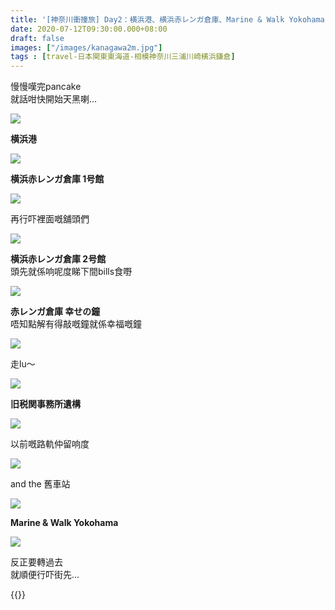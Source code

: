 ```yaml
---
title: '[神奈川衝撞旅] Day2：横浜港、横浜赤レンガ倉庫、Marine & Walk Yokohama'
date: 2020-07-12T09:30:00.000+08:00
draft: false
images: ["/images/kanagawa2m.jpg"]
tags : [travel-日本関東東海道-相模神奈川三浦川崎横浜鎌倉]
---
```


慢慢嘆完pancake  
就話咁快開始天黑喇...

![](/images/kanagawa2m1.jpg)

**横浜港**  

![](/images/kanagawa2m2.jpg)

**横浜赤レンガ倉庫 1号館**

![](/images/kanagawa2m3.jpg)

再行吓裡面嘅舖頭們

![](/images/kanagawa2m4.jpg)

**横浜赤レンガ倉庫 2号館**  
頭先就係响呢度睇下間bills食嘢

![](/images/kanagawa2m5.jpg)

**赤レンガ倉庫 幸せの鐘**  
唔知點解有得敲嘅鐘就係幸福嘅鐘

![](/images/kanagawa2m.jpg)

走lu～

![](/images/kanagawa2m6.jpg)

**旧税関事務所遺構**

![](/images/kanagawa2m7.jpg)

以前嘅路軌仲留响度

![](/images/kanagawa2m8.jpg)

and the 舊車站

![](/images/kanagawa2m9.jpg)

**Marine & Walk Yokohama**

![](/images/kanagawa2m10.jpg)

反正要轉過去  
就順便行吓街先...


{{<kanagawa>}}
